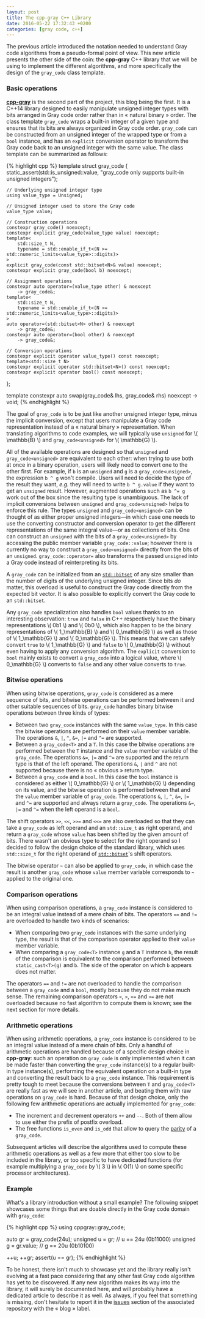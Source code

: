 ```yaml
---
layout: post
title: The cpp-gray C++ Library
date: 2016-05-22 17:32:43 +0200
categories: [gray code, c++]
---
```

The previous article introduced the notation needed to understand Gray code algorithms from a pseudo-formal point of view.
This new article presents the other side of the coin: the **cpp-gray** C++ library that we will be using to implement the
different algorithms, and more specifically the design of the `gray_code` class template.

### Basic operations

[**cpp-gray**][cpp-gray] is the second part of the project, this blog being the first. It is a C++14 library designed to
easily manipulate unsigned integer types with bits arranged in Gray code order rather than in « natural binary » order. The
class template `gray_code` wraps a built-in integer of a given type and ensures that its bits are always organized in Gray
code order. `gray_code` can be constructed from an unsigned integer of the wrapped type or from a `bool` instance, and has
an `explicit` conversion operator to transform the Gray code back to an unsigned integer with the same value. The class
template can be summarized as follows:

{% highlight cpp %}
template<typename Unsigned>
struct gray_code
{
    static_assert(std::is_unsigned<Unsigned>::value,
                  "gray_code only supports built-in unsigned integers");

    // Underlying unsigned integer type
    using value_type = Unsigned;

    // Unsigned integer used to store the Gray code
    value_type value;

    // Construction operations
    constexpr gray_code() noexcept;
    constexpr explicit gray_code(value_type value) noexcept;
    template<
        std::size_t N,
        typename = std::enable_if_t<(N >= std::numeric_limits<value_type>::digits)>
    >
    explicit gray_code(const std::bitset<N>& value) noexcept;
    constexpr explicit gray_code(bool b) noexcept;

    // Assignment operations
    constexpr auto operator=(value_type other) & noexcept
        -> gray_code&;
    template<
        std::size_t N,
        typename = std::enable_if_t<(N >= std::numeric_limits<value_type>::digits)>
    >
    auto operator=(std::bitset<N> other) & noexcept
        -> gray_code&;
    constexpr auto operator=(bool other) & noexcept
        -> gray_code&;

    // Conversion operations
    constexpr explicit operator value_type() const noexcept;
    template<std::size_t N>
    constexpr explicit operator std::bitset<N>() const noexcept;
    constexpr explicit operator bool() const noexcept;
};

template<typename Unsigned>
constexpr auto swap(gray_code<Unsigned>& lhs, gray_code<Unsigned>& rhs) noexcept
    -> void;
{% endhighlight %}

The goal of `gray_code` is to be just like another unsigned integer type, minus the implicit conversion, except that users
manipulate a Gray code representation instead of a « natural binary » representation. When translating algorithms to code
examples, we will typically use `unsigned` for \\( \mathbb{B} \\) and `gray_code<unsigned>` for \\( \mathbb{G} \\).

All of the available operations are designed so that `unsigned` and `gray_code<unsigned>` are equivalent to each other:
when trying to use both at once in a binary operation, users will likely need to convert one to the other first. For
example, if `b` is an `unsigned` and `g` is a `gray_code<unsigned>`, the expression `b ^ g` won't compile. Users will need
to decide the type of the result they want, *e.g.* they will need to write `b ^ g.value` if they want to get an `unsigned`
result. However, augmented operations such as `b ^= g` work out of the box since the resulting type is unambiguous. The lack
of implicit conversions between `unsigned` and `gray_code<unsigned>` helps to enforce this rule. The types `unsigned` and
`gray_code<unsigned>` can be thought of as either proper unsigned integers—in which case one needs to use the converting
constructor and conversion operator to get the different representations of the same integral value—or as collections of
bits. One can construct an `unsigned` with the bits of a `gray_code<unsigned>` by accessing the public member variable
`gray_code::value`; however there is currently no way to construct a `gray_code<unsigned>` directly from the bits of an
`unsigned`. `gray_code::operator=` also transforms the passed `unsigned` into a Gray code instead of reinterpreting its
bits.

A `gray_code` can be initialized from an [`std::bitset`][bitset] of any size smaller than the number of digits of the
underlying unsigned integer. Since bits *do* matter, this overload is useful to construct the Gray code directly from the
expected bit vector. It is also possible to explicitly convert the Gray code to an `std::bitset`.

Any `gray_code` specialization also handles `bool` values thanks to an interesting observation: `true` and `false` in C++
respectively have the binary representations \\( 0b1 \\) and \\( 0b0 \\), which also happen to be the binary representations
of \\( 1_\mathbb{B} \\) and \\( 0_\mathbb{B} \\) as well as those of \\( 1_\mathbb{G} \\) and \\( 0_\mathbb{G} \\). This
means that we can safely convert `true` to \\( 1_\mathbb{G} \\) and `false` to \\( 0_\mathbb{G} \\) without even having to
apply any conversion algorithm. The `explicit` conversion to `bool` mainly exists to convert a `gray_code` into a logical
value, where \\( 0_\mathbb{G} \\) converts to `false` and any other value converts to `true`.

### Bitwise operations

When using bitwise operations, `gray_code` is considered as a mere sequence of bits, and bitwise operations can be performed
between it and other suitable sequences of bits. `gray_code` handles binary bitwise operations between three kinds of types:

* Between two `gray_code` instances with the same `value_type`. In this case the bitwise operations are performed on their
`value` member variable. The operations `&`, `|`, `^`, `&=`, `|=` and `^=` are supported.
* Between a `gray_code<T>` and a `T`. In this case the bitwise operations are performed between the `T` instance and the
`value` member variable of the `gray_code`. The operations `&=`, `|=` and `^=` are supported and the return type is that of
the left operand. The operations `&`, `|` and `^` are not supported because there is no « obvious » return type.
* Between a `gray_code` and a `bool`. In this case the `bool` instance is considered as either \\( 0_\mathbb{G} \\) or
\\( 1_\mathbb{G} \\) depending on its value, and the bitwise operation is performed between that and the `value` member
variable of `gray_code`. The operations `&`, `|`, `^`, `&=`, `|=` and `^=` are supported and always return a `gray_code`.
The operations `&=`, `|=` and `^=` when the left operand is a `bool`.

The shift operators `>>`, `<<`, `>>=` and `<<=` are also overloaded so that they can take a `gray_code` as left operand and
an `std::size_t` as right operand, and return a `gray_code` whose `value` has been shifted by the given amount of bits.
There wasn't an obvious type to select for the right operand so I decided to follow the design choice of the standard 
library, which uses `std::size_t` for the right operand of [`std::bitset`][bitset]'s shift operators.

The bitwise operator `~` can also be applied to `gray_code`, in which case the result is  another `gray_code` whose `value`
member variable corresponds to `~` applied to the original one.

### Comparison operations

When using comparison operations, a `gray_code` instance is considered to be an integral value instead of a mere chain of
bits. The operators `==` and `!=` are overloaded to handle two kinds of scenarios:

* When comparing two `gray_code` instances with the same underlying type, the result is that of the comparison operator
applied to their `value` member variable.
* When comparing a `gray_code<T>` instance `g` and a `T` instance `b`, the result of the comparison is equivalent to the
comparison performed between `static_cast<T>(g)` and `b`. The side of the operator on which `b` appears does not matter.

The operators `==` and `!=` are not overloaded to handle the comparison between a `gray_code` and a `bool`, mostly because
they do not make much sense. The remaining comparison operators `<`, `>`, `<=` and `>=` are not overloaded because no fast
algorithm to compute them is known; see the next section for more details.

### Arithmetic operations

When using arithmetic operations, a `gray_code` instance is considered to be an integral value instead of a mere chain of
bits. Only a handful of arithmetic operations are handled because of a specific design choice in **cpp-gray**: such an
operation on `gray_code` is only implemented when it can be made faster than converting the `gray_code` instance(s) to a
regular built-in type instance(s), performing the equivalent operation on a built-in type and converting the result back to
a `gray_code` instance. This requirement is pretty tough to meet because the conversions between `T` and `gray_code<T>` are
really fast as we will see in another article, and beating them with raw operations on `gray_code` is hard. Because of that
design choice, only the following few arithmetic operations are actually implemented for `gray_code`:

* The increment and decrement operators `++` and `--`. Both of them allow to use either the prefix of postfix overload.
* The free functions `is_even` and `is_odd` that allow to query the [parity][parity] of a `gray_code`.

Subsequent articles will describe the algorithms used to compute these arithmetic operations as well as a few more that
either too slow to be included in the library, or too specific to have dedicated functions (for example multiplying a
`gray_code` by \\( 3 \\) in \\( O(1) \\) on some specific processor architectures).

### Example

What's a library introduction without a small example? The following snippet showcases some things that are doable directly
in the Gray code domain with `gray_code`:

{% highlight cpp %}
using cppgray::gray_code;

auto gr = gray_code<unsigned>(24u);
unsigned u = gr;        // u == 24u (0b11000)
unsigned g = gr.value;  // g == 20u (0b10100)

++u; ++gr;
assert(u == gr);
{% endhighlight %}

To be honest, there isn't much to showcase yet and the library really isn't evolving at a fast pace considering that any
other fast Gray code algorithm has yet to be discovered. If any new algorithm makes its way into the library, it will surely
be documented here, and will probably have a dedicated article to describe it as well. As always, if you feel that something
is missing, don't hesitate to report it in the [issues][issues] section of the associated repository with the « blog »
label.


  [bitset]: http://en.cppreference.com/w/cpp/utility/bitset
  [cpp-gray]: https://github.com/Morwenn/cpp-gray
  [issues]: https://github.com/Morwenn/cpp-gray/issues
  [parity]: https://en.wikipedia.org/wiki/Parity_%28mathematics%29
